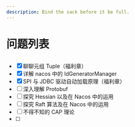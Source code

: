 ```yaml
---
description: Bind the sack before it be full.
---
```


# 问题列表

## 



* [x] 聊聊元组 Tuple（福利章）
* [x] 详解 nacos 中的 IdGeneratorManager
* [x] SPI 与 JDBC 驱动自动加载原理（福利章）
* [ ] 深入理解 Protobuf
* [ ] 探究 Hessian 以及在 Nacos 中的运用
* [ ] 探究 Raft 算法及在 Nacos 中的运用
* [ ] 不得不知的 CAP 理论
* [ ] 


